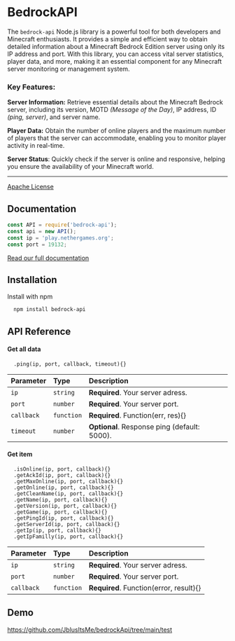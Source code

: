 
# BedrockAPI

The `bedrock-api` Node.js library is a powerful tool for both developers and Minecraft enthusiasts. It provides a simple and efficient way to obtain detailed information about a Minecraft Bedrock Edition server using only its IP address and port. With this library, you can access vital server statistics, player data, and more, making it an essential component for any Minecraft server monitoring or management system.

### Key Features:

**Server Information:** Retrieve essential details about the Minecraft Bedrock server, including its version, MOTD *(Message of the Day)*, IP address, ID *(ping, server)*, and server name.

**Player Data:** Obtain the number of online players and the maximum number of players that the server can accommodate, enabling you to monitor player activity in real-time.

**Server Status**: Quickly check if the server is online and responsive, helping you ensure the availability of your Minecraft world.

---
[Apache License](https://github.com/JblusItsMe/bedrockApi/blob/main/LICENSE)


## Documentation
```javascript
const API = require('bedrock-api');
const api = new API();
const ip = 'play.nethergames.org';
const port = 19132;
```
[Read our full documentation](https://github.com/JblusItsMe/bedrockApi/wiki)


## Installation

Install with npm

```bash
  npm install bedrock-api
```

## API Reference

#### Get all data

```http
  .ping(ip, port, callback, timeout){}
```

| Parameter | Type     | Description                |
| :-------- | :------- | :------------------------- |
| `ip` | `string` | **Required**. Your server adress. |
| `port` | `number` | **Required**. Your server port. |
| `callback` | `function` | **Required**. Function(err, res){} |
| `timeout` | `number` | **Optional**. Response ping (default: 5000). |

#### Get item

```http
  .isOnline(ip, port, callback){}
  .getAckId(ip, port, callback){}
  .getMaxOnline(ip, port, callback){}
  .getOnline(ip, port, callback){}
  .getCleanName(ip, port, callback){}
  .getName(ip, port, callback){}
  .getVersion(ip, port, callback){}
  .getGame(ip, port, callback){}
  .getPingId(ip, port, callback){}
  .getServerId(ip, port, callback){}
  .getIp(ip, port, callback){}
  .getIpFamilly(ip, port, callback){}
```

| Parameter | Type     | Description                |
| :-------- | :------- | :------------------------- |
| `ip` | `string` | **Required**. Your server adress. |
| `port` | `number` | **Required**. Your server port. |
| `callback` | `function` | **Required**. Function(error, result){} |


## Demo

https://github.com/JblusItsMe/bedrockApi/tree/main/test

